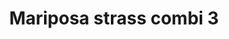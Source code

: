 ---
title: Mariposa strass combi 3
date: 
draft: false

# descripcion
description : Aros pasantes en plata 925 y strass. Traba con mariposita.

materials: Plata 925

color: 

dimensions: Ancho 0,70 cm

code: 01-06-1126

type: "Aros"

categories: []

price: $890,00

price_eftvo: $755,00

# Images
# first image will be shown in the product page
images:
  # - image: "images/path_to_image"
  # La ubicacion de las imagenes es imagenes/Aros/Aros.Strass/01-06-1126-mariposa-strass-combi-3
  - image: "./images/aros/strass/01-06-1126-mariposa-strass-combi-3.jpg"
---